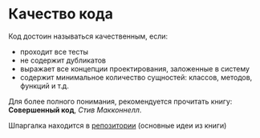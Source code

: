 Качество кода
=============

Код достоин называться качественным, если:

* проходит все тесты
* не содержит дубликатов
* выражает все концепции проектирования, заложенные в систему
* содержит  минимальное  количество  сущностей:  классов,  методов,  функций и т.д.

Для более полного понимания, рекомендуется прочитать книгу: **Совершенный код**, *Стив Макконнелл*.

Шпаргалка находится в [репозитории](http://git.wooppay.local/vyamchshikov/perfect-code) (основные идеи из книги)
